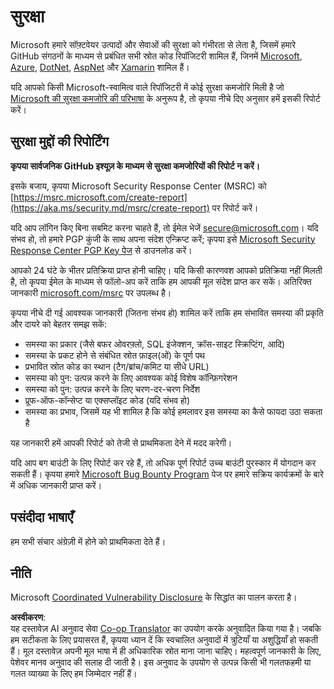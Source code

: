 <!--
CO_OP_TRANSLATOR_METADATA:
{
  "original_hash": "d8fe220fa2850df0759b07cf391ea77c",
  "translation_date": "2025-07-12T07:22:43+00:00",
  "source_file": "SECURITY.md",
  "language_code": "hi"
}
-->
# सुरक्षा

Microsoft हमारे सॉफ़्टवेयर उत्पादों और सेवाओं की सुरक्षा को गंभीरता से लेता है, जिसमें हमारे GitHub संगठनों के माध्यम से प्रबंधित सभी स्रोत कोड रिपॉजिटरी शामिल हैं, जिनमें [Microsoft](https://github.com/Microsoft), [Azure](https://github.com/Azure), [DotNet](https://github.com/dotnet), [AspNet](https://github.com/aspnet) और [Xamarin](https://github.com/xamarin) शामिल हैं।

यदि आपको किसी Microsoft-स्वामित्व वाले रिपॉजिटरी में कोई सुरक्षा कमजोरि मिली है जो [Microsoft की सुरक्षा कमजोरि की परिभाषा](https://aka.ms/security.md/definition) के अनुरूप है, तो कृपया नीचे दिए अनुसार हमें इसकी रिपोर्ट करें।

## सुरक्षा मुद्दों की रिपोर्टिंग

**कृपया सार्वजनिक GitHub इश्यूज़ के माध्यम से सुरक्षा कमजोरियों की रिपोर्ट न करें।**

इसके बजाय, कृपया Microsoft Security Response Center (MSRC) को [https://msrc.microsoft.com/create-report](https://aka.ms/security.md/msrc/create-report) पर रिपोर्ट करें।

यदि आप लॉगिन किए बिना सबमिट करना चाहते हैं, तो ईमेल भेजें [secure@microsoft.com](mailto:secure@microsoft.com)। यदि संभव हो, तो हमारे PGP कुंजी के साथ अपना संदेश एन्क्रिप्ट करें; कृपया इसे [Microsoft Security Response Center PGP Key पेज](https://aka.ms/security.md/msrc/pgp) से डाउनलोड करें।

आपको 24 घंटे के भीतर प्रतिक्रिया प्राप्त होनी चाहिए। यदि किसी कारणवश आपको प्रतिक्रिया नहीं मिलती है, तो कृपया ईमेल के माध्यम से फॉलो-अप करें ताकि हम आपकी मूल संदेश प्राप्त कर सकें। अतिरिक्त जानकारी [microsoft.com/msrc](https://www.microsoft.com/msrc) पर उपलब्ध है।

कृपया नीचे दी गई आवश्यक जानकारी (जितना संभव हो) शामिल करें ताकि हम संभावित समस्या की प्रकृति और दायरे को बेहतर समझ सकें:

* समस्या का प्रकार (जैसे बफर ओवरफ़्लो, SQL इंजेक्शन, क्रॉस-साइट स्क्रिप्टिंग, आदि)
* समस्या के प्रकट होने से संबंधित स्रोत फ़ाइल(ओं) के पूर्ण पथ
* प्रभावित स्रोत कोड का स्थान (टैग/ब्रांच/कमिट या सीधे URL)
* समस्या को पुन: उत्पन्न करने के लिए आवश्यक कोई विशेष कॉन्फ़िगरेशन
* समस्या को पुन: उत्पन्न करने के लिए चरण-दर-चरण निर्देश
* प्रूफ-ऑफ-कॉन्सेप्ट या एक्सप्लॉइट कोड (यदि संभव हो)
* समस्या का प्रभाव, जिसमें यह भी शामिल है कि कोई हमलावर इस समस्या का कैसे फायदा उठा सकता है

यह जानकारी हमें आपकी रिपोर्ट को तेजी से प्राथमिकता देने में मदद करेगी।

यदि आप बग बाउंटी के लिए रिपोर्ट कर रहे हैं, तो अधिक पूर्ण रिपोर्ट उच्च बाउंटी पुरस्कार में योगदान कर सकती हैं। कृपया हमारे [Microsoft Bug Bounty Program](https://aka.ms/security.md/msrc/bounty) पेज पर हमारे सक्रिय कार्यक्रमों के बारे में अधिक जानकारी प्राप्त करें।

## पसंदीदा भाषाएँ

हम सभी संचार अंग्रेज़ी में होने को प्राथमिकता देते हैं।

## नीति

Microsoft [Coordinated Vulnerability Disclosure](https://aka.ms/security.md/cvd) के सिद्धांत का पालन करता है।

**अस्वीकरण**:  
यह दस्तावेज़ AI अनुवाद सेवा [Co-op Translator](https://github.com/Azure/co-op-translator) का उपयोग करके अनुवादित किया गया है। जबकि हम सटीकता के लिए प्रयासरत हैं, कृपया ध्यान दें कि स्वचालित अनुवादों में त्रुटियाँ या अशुद्धियाँ हो सकती हैं। मूल दस्तावेज़ अपनी मूल भाषा में ही अधिकारिक स्रोत माना जाना चाहिए। महत्वपूर्ण जानकारी के लिए, पेशेवर मानव अनुवाद की सलाह दी जाती है। इस अनुवाद के उपयोग से उत्पन्न किसी भी गलतफहमी या गलत व्याख्या के लिए हम जिम्मेदार नहीं हैं।
